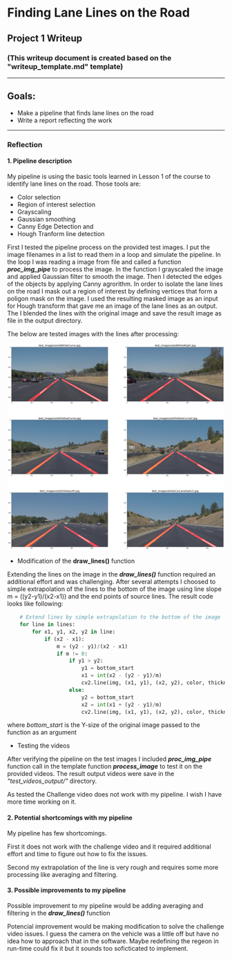 
# **Finding Lane Lines on the Road** 

## Project 1 Writeup

### (This writeup document is created based on the "writeup_template.md" template)
---

## Goals:

* Make a pipeline that finds lane lines on the road
* Write a report reflecting the work
---

### Reflection

#### 1. Pipeline description

My pipeline is using the basic tools learned in Lesson 1 of the course to identify lane lines on the road. Those tools are:
* Color selection
* Region of interest selection
* Grayscaling 
* Gaussian smoothing 
* Canny Edge Detection and 
* Hough Tranform line detection

First I tested the pipeline process on the provided test images. I put the image filenames in a list to read them in a loop and simulate the pipeline. In the loop I was reading a image  from file and called a function ***proc_img_pipe*** to process the image.
In the function I grayscaled the image and applied Gaussian filter to smooth the image. Then I detected the edges of the objects by applying Canny agrorithm. In order to isolate the lane lines on the road I mask out a region of interest by defining vertices that form a poligon mask on the image. I used the resulting masked image as an input for Hough transform that gave me an image of the lane lines as an output. The I blended the lines with the original image and save the result image as file in the output directory.

The below are tested images with the lines after processing:

![Processed Images](files/P1_18_1.png)


* Modification of the **draw_lines()** function

Extending the lines on the image in the ***draw_lines()*** function required an additional effort and was challenging. After several attempts I choosed to simple extrapolation of the lines to the bottom of the image using line slope m = ((y2-y1)/(x2-x1)) and the end points of source lines. The result code looks like following:

```python
    # Extend lines by simple extrapolation to the bottom of the image
    for line in lines:
        for x1, y1, x2, y2 in line:
            if (x2 - x1):
                m = (y2 - y1)/(x2 - x1)
                if m != 0:
                    if y1 > y2:
                        y1 = bottom_start
                        x1 = int(x2 - (y2 - y1)/m)
                        cv2.line(img, (x1, y1), (x2, y2), color, thickness)
                    else:
                        y2 = bottom_start
                        x2 = int(x1 + (y2 - y1)/m)
                        cv2.line(img, (x1, y1), (x2, y2), color, thickness)
```
where *bottom_start* is the Y-size of the original image passed to the function as an argument


* Testing the videos

After verifying the pipeline on the test images I included ***proc_img_pipe*** function call in the template function ***process_image*** to test it on the provided videos. The result output videos were save in the *"test_videos_output/"* directory.

As tested the Challenge video does not work with my pipeline. I wish I have more time working on it. 


#### 2. Potential shortcomings with my pipeline

My pipeline has few shortcomings.

First it does not work with the challenge video and it required additional effort and time to figure out how to fix the issues. 

Second my extrapolation of the line is very rough and requires some more processing like averaging and filtering.

#### 3. Possible improvements to my pipeline

Possible improvement to my pipeline would be adding averaging and filtering in the ***draw_lines()*** function

Potencial improvement would be making modification to solve the challenge video issues. I guess the camera on the vehicle was a little off but have no idea how to approach that in the software. Maybe redefining the regeon in run-time could fix it but it sounds too soficticated to implement.
